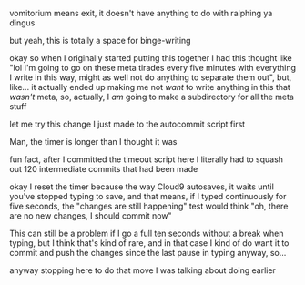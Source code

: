 vomitorium means exit, it doesn't have anything to do with ralphing ya dingus

but yeah, this is totally a space for binge-writing

okay so when I originally started putting this together I had this thought like "lol I'm going to go on these meta tirades every five minutes with everything I write in this way, might as well not do anything to separate them out", but, like... it actually ended up making me not *want* to write anything in this that *wasn't* meta, so, actually, I *am* going to make a subdirectory for all the meta stuff

let me try this change I just made to the autocommit script first

Man, the timer is longer than I thought it was

fun fact, after I committed the timeout script here I literally had to squash out 120 intermediate commits that had been made

okay I reset the timer because the way Cloud9 autosaves, it waits until you've stopped typing to save, and that means, if I typed continuously for five seconds, the "changes are still happening" test would think "oh, there are no new changes, I should commit now"

This can still be a problem if I go a full ten seconds without a break when typing, but I think that's kind of rare, and in that case I kind of do want it to commit and push the changes since the last pause in typing anyway, so...

anyway stopping here to do that move I was talking about doing earlier

